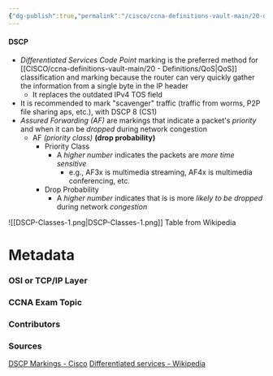 ```yaml
---
{"dg-publish":true,"permalink":"/cisco/ccna-definitions-vault-main/20-definitions/dscp/","tags":["defs_ccna"]}
---
```


#### DSCP
- *Differentiated Services Code Point* marking is the preferred method for [[CISCO/ccna-definitions-vault-main/20 - Definitions/QoS\|QoS]] classification and marking because the router can very quickly gather the information from a single byte in the IP header	
	- It replaces the outdated IPv4 TOS field
- It is recommended to mark "scavenger" traffic (traffic from worms, P2P file sharing aps, etc.), with DSCP 8 (CS1)
- *Assured Forwarding (AF)* are markings that indicate a packet's *priority* and when it can be *dropped* during network congestion
	- AF *(priority class)* **(drop probability)**
		- Priority Class
			- A *higher number* indicates the packets are *more time sensitive*
				- e.g., AF3x is multimedia streaming, AF4x is multimedia conferencing, etc.
		- Drop Probability
			- A *higher number* indicates that is is more *likely to be dropped* during network *congestion*

![[DSCP-Classes-1.png\|DSCP-Classes-1.png]]
Table from Wikipedia

# Metadata
### OSI or TCP/IP Layer

### CCNA Exam Topic

### Contributors

### Sources
[DSCP Markings - Cisco](https://www.cisco.com/c/en/us/td/docs/switches/datacenter/nexus1000/sw/4_0/qos/configuration/guide/nexus1000v_qos/qos_6dscp_val.pdf)
[Differentiated services - Wikipedia](https://en.wikipedia.org/wiki/Differentiated_services)
